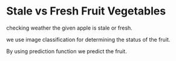 # Stale vs Fresh Fruit Vegetables
 checking weather the given apple is stale or fresh.
 
 we use image classification for determining the status of the fruit.
 
 By using prediction function we predict the fruit.
